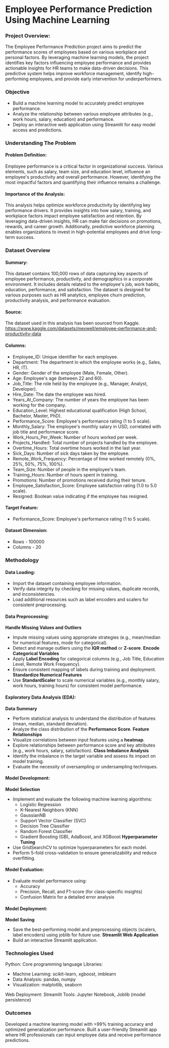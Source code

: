 # Employee Performance Prediction Using Machine Learning
### Project Overview:
The Employee Performance Prediction project aims to predict the performance scores of employees based on various workplace and personal factors. By leveraging machine learning models, the project identifies key factors influencing employee performance and provides actionable insights for HR teams to make data-driven decisions. This predictive system helps improve workforce management, identify high-performing employees, and provide early intervention for underperformers.
### Objective
- Build a machine learning model to accurately predict employee performance.
- Analyze the relationship between various employee attributes (e.g., work hours, salary, education) and performance.
- Deploy an interactive web application using Streamlit for easy model access and predictions.
### Understanding The Problem
####  Problem Definition:
Employee performance is a critical factor in organizational success. Various elements, such as salary, team size, and education level, influence an employee's productivity and overall performance. However, identifying the most impactful factors and quantifying their influence remains a challenge.
#### Importance of the Analysis:
This analysis helps optimize workforce productivity by identifying key performance drivers. It provides insights into how salary, training, and workplace factors impact employee satisfaction and retention. By leveraging data-driven insights, HR can make fair decisions on promotions, rewards, and career growth. Additionally, predictive workforce planning enables organizations to invest in high-potential employees and drive long-term success.
### Dataset Overview
#### Summary:
This dataset contains 100,000 rows of data capturing key aspects of employee performance, productivity, and demographics in a corporate environment. It includes details related to the employee's job, work habits, education, performance, and satisfaction. The dataset is designed for various purposes such as HR analytics, employee churn prediction, productivity analysis, and performance evaluation.
#### Source:
The dataset used in this analysis has been sourced from Kaggle.
https://www.kaggle.com/datasets/mexwell/employee-performance-and-productivity-data
#### Columns:
- Employee_ID: Unique identifier for each employee.
- Department: The department in which the employee works (e.g., Sales, HR, IT).
- Gender: Gender of the employee (Male, Female, Other).
- Age: Employee's age (between 22 and 60).
- Job_Title: The role held by the employee (e.g., Manager, Analyst, Developer).
- Hire_Date: The date the employee was hired.
- Years_At_Company: The number of years the employee has been working for the company.
- Education_Level: Highest educational qualification (High School, Bachelor, Master, PhD).
- Performance_Score: Employee's performance rating (1 to 5 scale).
- Monthly_Salary: The employee's monthly salary in USD, correlated with job title and performance score.
- Work_Hours_Per_Week: Number of hours worked per week.
- Projects_Handled: Total number of projects handled by the employee.
- Overtime_Hours: Total overtime hours worked in the last year.
- Sick_Days: Number of sick days taken by the employee.
- Remote_Work_Frequency: Percentage of time worked remotely (0%, 25%, 50%, 75%, 100%).
- Team_Size: Number of people in the employee's team.
- Training_Hours: Number of hours spent in training.
- Promotions: Number of promotions received during their tenure.
- Employee_Satisfaction_Score: Employee satisfaction rating (1.0 to 5.0 scale).
- Resigned: Boolean value indicating if the employee has resigned.
#### Target Feature:
- Performance_Score: Employee's performance rating (1 to 5 scale).
#### Dataset Dimension:
- Rows - 100000
- Columns - 20
### Methodology
#### Data Loading:
- Import the dataset containing employee information.
- Verify data integrity by checking for missing values, duplicate records, and inconsistencies.
- Load additional resources such as label encoders and scalers for consistent preprocessing.
#### Data Preprocessing:
**Handle Missing Values and Outliers**
  - Impute missing values using appropriate strategies (e.g., mean/median for numerical features, mode for categorical).
  - Detect and manage outliers using the **IQR method** or **Z-score**.
**Encode Categorical Variables**
  - Apply **Label Encoding** for categorical columns (e.g., Job Title, Education Level, Remote Work Frequency).
  - Ensure consistent mapping of labels during training and deployment.
**Standardize Numerical Features**
  - Use **StandardScaler** to scale numerical variables (e.g., monthly salary, work hours, training hours) for consistent model performance.
#### Exploratory Data Analysis (EDA):
**Data Summary**
  - Perform statistical analysis to understand the distribution of features (mean, median, standard deviation).
  - Analyze the class distribution of the **Performance Score**.
**Feature Relationships**
  - Visualize correlations between input features using a **heatmap**.
  - Explore relationships between performance score and key attributes (e.g., work hours, salary, satisfaction).
**Class Imbalance Analysis**
  - Identify the imbalance in the target variable and assess its impact on model training.
  - Evaluate the necessity of oversampling or undersampling techniques.
#### Model Development:
**Model Selection**
  - Implement and evaluate the following machine learning algorithms:
    - Logistic Regression
    - K-Nearest Neighbors (KNN)
    - GaussianNB
    - Support Vector Classifier (SVC)
    - Decision Tree Classifier
    - Random Forest Classifier
    - Gradient Boosting (GB), AdaBoost, and XGBoost
**Hyperparameter Tuning**
  - Use GridSearchCV to optimize hyperparameters for each model.
  - Perform 5-fold cross-validation to ensure generalizability and reduce overfitting.
#### Model Evaluation:
  - Evaluate model performance using:
    - Accuracy
    - Precision, Recall, and F1-score (for class-specific insights)
    - Confusion Matrix for a detailed error analysis
#### Model Deployment:
**Model Saving**
  - Save the best-performing model and preprocessing objects (scalers, label encoders) using joblib for future use.
**Streamlit Web Application**
  - Build an interactive Streamlit application.
### Technologies Used
Python: Core programming language
Libraries:
  - Machine Learning: scikit-learn, xgboost, imblearn
  - Data Analysis: pandas, numpy
  - Visualization: matplotlib, seaborn

Web Deployment: Streamlit
Tools: Jupyter Notebook, Joblib (model persistence)
### Outcomes
Developed a machine learning model with >99% training accuracy and optimized generalization performance.
Built a user-friendly Streamlit app where HR professionals can input employee data and receive performance predictions.
